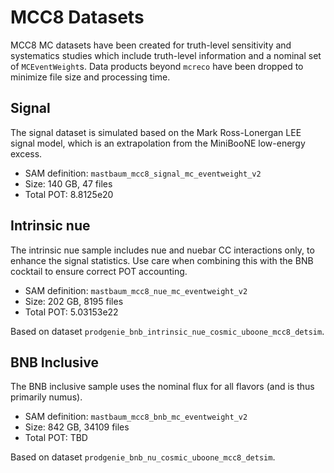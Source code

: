 MCC8 Datasets
=============
MCC8 MC datasets have been created for truth-level sensitivity and systematics
studies which include truth-level information and a nominal set of
`MCEventWeight`s. Data products beyond `mcreco` have been dropped to minimize
file size and processing time.

Signal
------
The signal dataset is simulated based on the Mark Ross-Lonergan LEE signal
model, which is an extrapolation from the MiniBooNE low-energy excess.

* SAM definition: `mastbaum_mcc8_signal_mc_eventweight_v2`
* Size: 140 GB, 47 files
* Total POT: 8.8125e20

Intrinsic nue
-------------
The intrinsic nue sample includes nue and nuebar CC interactions only, to
enhance the signal statistics. Use care when combining this with the BNB
cocktail to ensure correct POT accounting.

* SAM definition: `mastbaum_mcc8_nue_mc_eventweight_v2`
* Size: 202 GB, 8195 files
* Total POT: 5.03153e22

Based on dataset `prodgenie_bnb_intrinsic_nue_cosmic_uboone_mcc8_detsim`.

BNB Inclusive
-------------
The BNB inclusive sample uses the nominal flux for all flavors (and is thus
primarily numus).

* SAM definition: `mastbaum_mcc8_bnb_mc_eventweight_v2`
* Size: 842 GB, 34109 files
* Total POT: TBD

Based on dataset `prodgenie_bnb_nu_cosmic_uboone_mcc8_detsim`.

